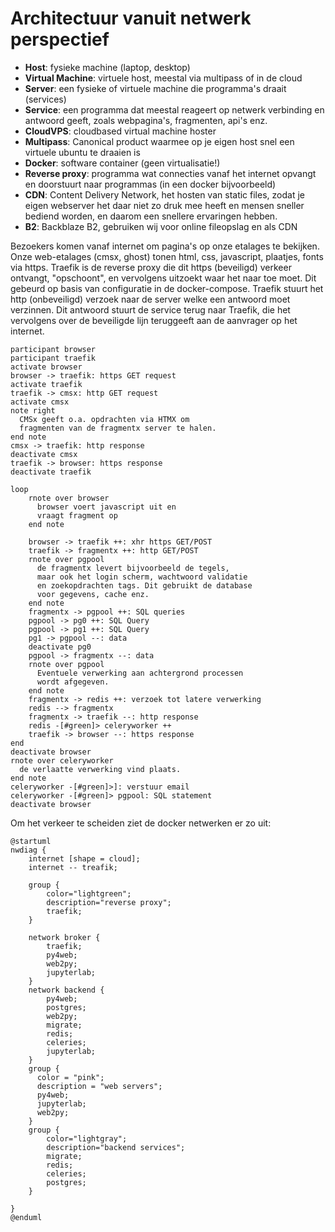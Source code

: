 # Architectuur vanuit netwerk perspectief

 * **Host**: fysieke machine (laptop, desktop)
 * **Virtual Machine**: virtuele host, meestal via multipass of in de cloud
 * **Server**: een fysieke of virtuele machine die programma's draait (services)
 * **Service**: een programma dat meestal reageert op netwerk verbinding en antwoord geeft, 
   zoals webpagina's, fragmenten, api's enz. 
 * **CloudVPS**: cloudbased virtual machine hoster
 * **Multipass**: Canonical product waarmee op je eigen host snel een virtuele ubuntu te draaien is
 * **Docker**: software container (geen virtualisatie!)
 * **Reverse proxy**: programma wat connecties vanaf het internet opvangt en doorstuurt naar 
   programmas (in een docker bijvoorbeeld) 
 * **CDN**: Content Delivery Network, het hosten van static files, zodat je eigen webserver het daar 
   niet zo druk mee heeft en mensen sneller bediend worden, en daarom een snellere ervaringen 
   hebben. 
 * **B2**: Backblaze B2, gebruiken wij voor online fileopslag en als CDN


Bezoekers komen vanaf internet om pagina's op onze etalages te bekijken. 
Onze web-etalages (cmsx, ghost) tonen html, css, javascript, plaatjes, fonts via https. 
Traefik is de reverse proxy die dit https (beveiligd) verkeer ontvangt, "opschoont", en vervolgens 
uitzoekt 
waar 
het naar toe moet. Dit gebeurd op basis van configuratie in de docker-compose. 
Traefik stuurt het http (onbeveiligd) verzoek naar de server welke een antwoord moet verzinnen. 
Dit antwoord stuurt de service terug naar Traefik, die het vervolgens over de beveiligde lijn 
teruggeeft aan de aanvrager op het internet. 

```plantuml
participant browser
participant traefik
activate browser
browser -> traefik: https GET request
activate traefik
traefik -> cmsx: http GET request
activate cmsx
note right
  CMSx geeft o.a. opdrachten via HTMX om 
  fragmenten van de fragmentx server te halen. 
end note 
cmsx -> traefik: http response 
deactivate cmsx
traefik -> browser: https response
deactivate traefik

loop 
    rnote over browser
      browser voert javascript uit en 
      vraagt fragment op 
    end note 
    
    browser -> traefik ++: xhr https GET/POST
    traefik -> fragmentx ++: http GET/POST
    rnote over pgpool 
      de fragmentx levert bijvoorbeeld de tegels, 
      maar ook het login scherm, wachtwoord validatie
      en zoekopdrachten tags. Dit gebruikt de database
      voor gegevens, cache enz. 
    end note 
    fragmentx -> pgpool ++: SQL queries
    pgpool -> pg0 ++: SQL Query
    pgpool -> pg1 ++: SQL Query
    pg1 -> pgpool --: data
    deactivate pg0
    pgpool -> fragmentx --: data 
    rnote over pgpool 
      Eventuele verwerking aan achtergrond processen 
      wordt afgegeven. 
    end note 
    fragmentx -> redis ++: verzoek tot latere verwerking
    redis --> fragmentx 
    fragmentx -> traefik --: http response
    redis -[#green]> celeryworker ++  
    traefik -> browser --: https response
end 
deactivate browser 
rnote over celeryworker
  de verlaatte verwerking vind plaats.
end note
celeryworker -[#green]>]: verstuur email
celeryworker -[#green]> pgpool: SQL statement
deactivate browser
```

Om het verkeer te scheiden ziet de docker netwerken er zo uit:


```plantuml
@startuml
nwdiag {
    internet [shape = cloud];
    internet -- treafik;

    group {
        color="lightgreen";
        description="reverse proxy";
        traefik;
    }

    network broker {
        traefik;
        py4web;
        web2py;
        jupyterlab;
    }
    network backend {
        py4web;
        postgres; 
        web2py;
        migrate; 
        redis; 
        celeries;
        jupyterlab;
    }
    group {
      color = "pink";
      description = "web servers";
      py4web; 
      jupyterlab; 
      web2py; 
    }
    group {
        color="lightgray";
        description="backend services";
        migrate; 
        redis; 
        celeries;
        postgres;
    }
    
}
@enduml
```
